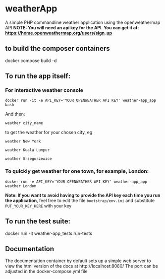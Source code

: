 # weatherApp
A simple PHP commandline weather application using the openweathermap API
**NOTE: You will need an api key for the API. You can get it at: https://home.openweathermap.org/users/sign_up**

## to build the composer containers
docker compose build -d

## To run the app itself:

### For interactive weather console
 ```docker run -it -e API_KEY='YOUR OPENWEATHER API KEY' weather-app_app bash```
 
 And then:
 
 ```weather city_name```
 
 to get the weather for your chosen city, eg:
 
 ```weather New York```
 
 ```weather Kuala Lumpur```
 
 ```weather Grzegorzewice```
 
### To quickly get weather for one town, for example, London:
 ```docker run -e API_KEY='YOUR OPENWEATHER API KEY' weather-app_app weather London```

**Note: If you want to avoid having to provide the API key each time you run the application**, 
feel free to edit the file ```bootstrap/env.ini```
and substitute ```PUT_YOUR_KEY_HERE``` with your key

## To run the test suite:
 docker run -it weather-app_tests run-tests

## Documentation
The documentation container by default sets up a simple web server to view the html version of the docs at http://localhost:8080/
   The port can be adjusted in the docker-compose.yml file


